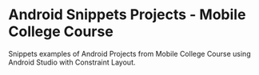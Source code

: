 # Android Snippets Projects - Mobile College Course

Snippets examples of Android Projects from Mobile College Course using Android Studio with Constraint Layout.
